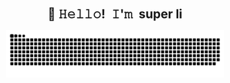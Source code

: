 <h1 align="center">👋 𝙷𝚎𝚕𝚕𝚘! 𝙸'𝚖 super li</h1>

<p align="center">
<img width="600" src="https://raw.githubusercontent.com/Lissy93/Lissy93/master/assets/github-snake.svg" />
</p>

<!-- 
**lileiemq/lileiemq** is a ✨ _special_ ✨ repository because its `README.md` (this file) appears on your GitHub profile.

Here are some ideas to get you started:

- 🔭 I’m currently working on ...
- 🌱 I’m currently learning ...
- 👯 I’m looking to collaborate on ...
- 🤔 I’m looking for help with ...
- 💬 Ask me about ...
- 📫 How to reach me: ...
- 😄 Pronouns: ...
- ⚡ Fun fact: ... -->
